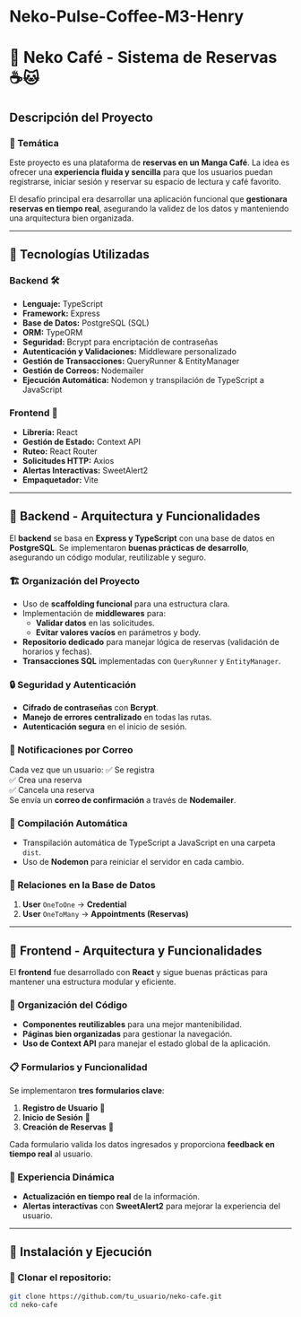 # Neko-Pulse-Coffee-M3-Henry
# 📖 Neko Café - Sistema de Reservas ☕🐱

## Descripción del Proyecto

### 📌 Temática

Este proyecto es una plataforma de **reservas en un Manga Café**. La idea es ofrecer una **experiencia fluida y sencilla** para que los usuarios puedan registrarse, iniciar sesión y reservar su espacio de lectura y café favorito.  

El desafío principal era desarrollar una aplicación funcional que **gestionara reservas en tiempo real**, asegurando la validez de los datos y manteniendo una arquitectura bien organizada.

---

## 🚀 Tecnologías Utilizadas

### Backend 🛠️
- **Lenguaje:** TypeScript  
- **Framework:** Express  
- **Base de Datos:** PostgreSQL (SQL)  
- **ORM:** TypeORM  
- **Seguridad:** Bcrypt para encriptación de contraseñas  
- **Autenticación y Validaciones:** Middleware personalizado  
- **Gestión de Transacciones:** QueryRunner & EntityManager  
- **Gestión de Correos:** Nodemailer  
- **Ejecución Automática:** Nodemon y transpilación de TypeScript a JavaScript  

### Frontend 🎨
- **Librería:** React  
- **Gestión de Estado:** Context API  
- **Ruteo:** React Router  
- **Solicitudes HTTP:** Axios  
- **Alertas Interactivas:** SweetAlert2  
- **Empaquetador:** Vite  

---

## 🔧 Backend - Arquitectura y Funcionalidades

El **backend** se basa en **Express y TypeScript** con una base de datos en **PostgreSQL**. Se implementaron **buenas prácticas de desarrollo**, asegurando un código modular, reutilizable y seguro.

### 🏗️ Organización del Proyecto
- Uso de **scaffolding funcional** para una estructura clara.  
- Implementación de **middlewares** para:
  - **Validar datos** en las solicitudes.
  - **Evitar valores vacíos** en parámetros y body.  
- **Repositorio dedicado** para manejar lógica de reservas (validación de horarios y fechas).  
- **Transacciones SQL** implementadas con `QueryRunner` y `EntityManager`.  

### 🔒 Seguridad y Autenticación
- **Cifrado de contraseñas** con **Bcrypt**.  
- **Manejo de errores centralizado** en todas las rutas.  
- **Autenticación segura** en el inicio de sesión.  

### 📩 Notificaciones por Correo
Cada vez que un usuario:
✅ Se registra  
✅ Crea una reserva  
✅ Cancela una reserva  
Se envía un **correo de confirmación** a través de **Nodemailer**.

### 🔄 Compilación Automática
- Transpilación automática de TypeScript a JavaScript en una carpeta `dist`.  
- Uso de **Nodemon** para reiniciar el servidor en cada cambio.  

### 🔗 Relaciones en la Base de Datos
1. **User** `OneToOne` → **Credential**  
2. **User** `OneToMany` → **Appointments (Reservas)**  

---

## 🎨 Frontend - Arquitectura y Funcionalidades

El **frontend** fue desarrollado con **React** y sigue buenas prácticas para mantener una estructura modular y eficiente.

### 📂 Organización del Código
- **Componentes reutilizables** para una mejor mantenibilidad.  
- **Páginas bien organizadas** para gestionar la navegación.  
- **Uso de Context API** para manejar el estado global de la aplicación.  

### 📋 Formularios y Funcionalidad
Se implementaron **tres formularios clave**:  
1. **Registro de Usuario** 📝  
2. **Inicio de Sesión** 🔐  
3. **Creación de Reservas** 📅  

Cada formulario valida los datos ingresados y proporciona **feedback en tiempo real** al usuario.

### 🔄 Experiencia Dinámica
- **Actualización en tiempo real** de la información.  
- **Alertas interactivas** con **SweetAlert2** para mejorar la experiencia del usuario.  

---

## 📌 Instalación y Ejecución

### 🔹 Clonar el repositorio:
```bash
git clone https://github.com/tu_usuario/neko-cafe.git
cd neko-cafe
